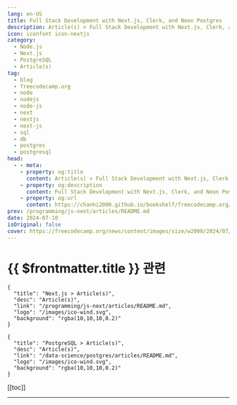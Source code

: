 ```yaml
---
lang: en-US
title: Full Stack Development with Next.js, Clerk, and Neon Postgres
description: Article(s) > Full Stack Development with Next.js, Clerk, and Neon Postgres
icon: iconfont icon-nextjs
category: 
  - Node.js
  - Next.js
  - PostgreSQL
  - Article(s)
tag: 
  - blog
  - freecodecamp.org
  - node
  - nodejs
  - node-js
  - next
  - nextjs
  - next-js
  - sql
  - db
  - postgres
  - postgresql
head:
  - - meta:
    - property: og:title
      content: Article(s) > Full Stack Development with Next.js, Clerk, and Neon Postgres
    - property: og:description
      content: Full Stack Development with Next.js, Clerk, and Neon Postgres
    - property: og:url
      content: https://chanhi2000.github.io/bookshelf/freecodecamp.org/nextjs-clerk-neon-fullstack-development.html
prev: /programming/js-next/articles/README.md
date: 2024-07-10
isOriginal: false
cover: https://freecodecamp.org/news/content/images/size/w2000/2024/07/Orange---Yellow-Gradient-Make-Design-Blog-Banner--77-.png
---
```


# {{ $frontmatter.title }} 관련

```component VPCard
{
  "title": "Next.js > Article(s)",
  "desc": "Article(s)",
  "link": "/programming/js-next/articles/README.md",
  "logo": "/images/ico-wind.svg",
  "background": "rgba(10,10,10,0.2)"
}
```

```component VPCard
{
  "title": "PostgreSQL > Article(s)",
  "desc": "Article(s)",
  "link": "/data-science/postgres/articles/README.md",
  "logo": "/images/ico-wind.svg",
  "background": "rgba(10,10,10,0.2)"
}
```

[[toc]]

---

<SiteInfo
  name="Full Stack Development with Next.js, Clerk, and Neon Postgres"
  desc="Full stack development is constantly evolving, with new developer tools and products being introduced that allow us to build secure and reliable applications more efficiently. In this tutorial, I’ll walk you through how to build highly performant web applications with Neon – a serverless PostgreSQL database designed for the..."
  url="https://freecodecamp.org/news/nextjs-clerk-neon-fullstack-development/"
  logo="https://cdn.freecodecamp.org/universal/favicons/favicon.ico"
  preview="https://freecodecamp.org/news/content/images/size/w2000/2024/07/Orange---Yellow-Gradient-Make-Design-Blog-Banner--77-.png"/>

<!-- TODO: 작성 -->

